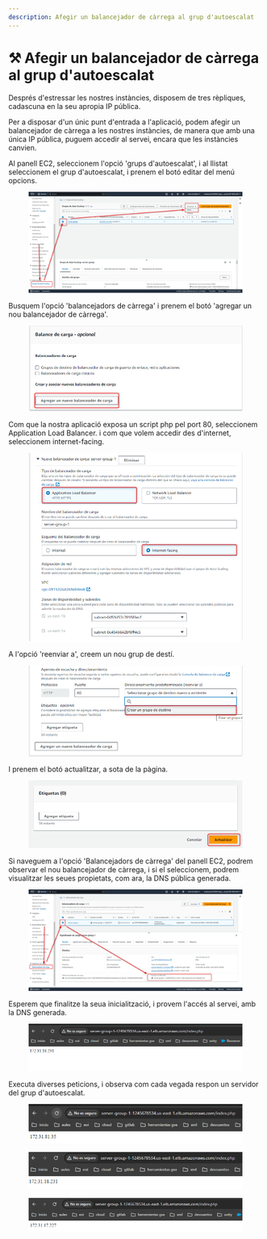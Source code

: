 ```yaml
---
description: Afegir un balancejador de càrrega al grup d'autoescalat
---
```


# ⚒️ Afegir un balancejador de càrrega al grup d'autoescalat

Després d'estressar les nostres instàncies, disposem de tres rèpliques, cadascuna en la seu apropia IP pública.

Per a disposar d'un únic punt d'entrada a l'aplicació, podem afegir un balancejador de càrrega a les nostres instàncies, de manera que amb una única IP pública, puguem accedir al servei, encara que les instàncies canvien.&#x20;

Al panell EC2, seleccionem l'opció 'grups d'autoescalat', i al llistat seleccionem el grup d'autoescalat, i prenem el botó editar del menú opcions.

<figure><img src="../../.gitbook/assets/image (249).png" alt=""><figcaption></figcaption></figure>

Busquem l'opció 'balancejadors de càrrega' i prenem el botó 'agregar un nou balancejador de càrrega'.

<figure><img src="../../.gitbook/assets/image (250).png" alt=""><figcaption></figcaption></figure>

Com que la nostra aplicació exposa un script php pel port 80, seleccionem Application Load Balancer. i com que volem accedir des d'internet, seleccionem internet-facing.

<figure><img src="../../.gitbook/assets/image (251).png" alt=""><figcaption></figcaption></figure>

A l'opció 'reenviar a', creem un nou grup de destí.

<figure><img src="../../.gitbook/assets/image (252).png" alt=""><figcaption></figcaption></figure>

I prenem el botó actualitzar, a sota de la pàgina.&#x20;

<figure><img src="../../.gitbook/assets/image (253).png" alt=""><figcaption></figcaption></figure>

Si naveguem a l'opció 'Balancejadors de càrrega' del panell EC2, podrem observar el nou balancejador de càrrega, i si el seleccionem, podrem visualitzar les seues propietats, com ara, la DNS pública generada.&#x20;

<figure><img src="../../.gitbook/assets/image (254).png" alt=""><figcaption></figcaption></figure>

Esperem que finalitze la seua inicialització, i provem l'accés al servei, amb la DNS generada.

<figure><img src="../../.gitbook/assets/image (255).png" alt=""><figcaption></figcaption></figure>

Executa diverses peticions, i observa com cada vegada respon un servidor del grup d'autoescalat.

<figure><img src="../../.gitbook/assets/image (256).png" alt=""><figcaption></figcaption></figure>

<figure><img src="../../.gitbook/assets/image (257).png" alt=""><figcaption></figcaption></figure>

<figure><img src="../../.gitbook/assets/image (258).png" alt=""><figcaption></figcaption></figure>
